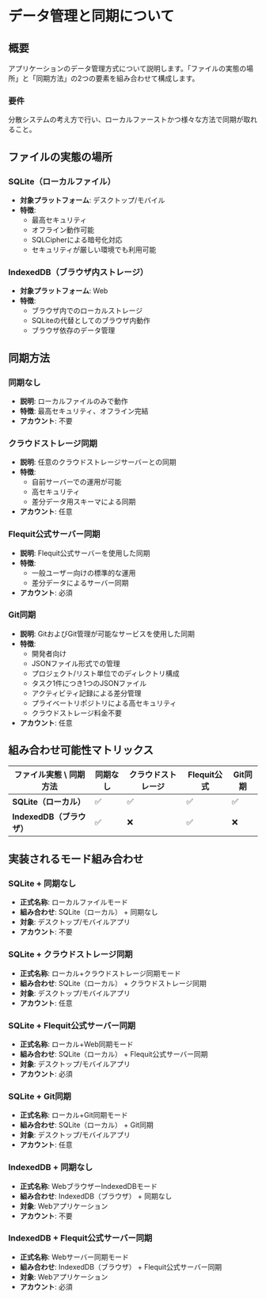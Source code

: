 # データ管理と同期について

## 概要

アプリケーションのデータ管理方式について説明します。「ファイルの実態の場所」と「同期方法」の2つの要素を組み合わせて構成します。

### 要件

分散システムの考え方で行い、ローカルファーストかつ様々な方法で同期が取れること。

## ファイルの実態の場所

### SQLite（ローカルファイル）
- **対象プラットフォーム**: デスクトップ/モバイル
- **特徴**:
  - 最高セキュリティ
  - オフライン動作可能
  - SQLCipherによる暗号化対応
  - セキュリティが厳しい環境でも利用可能

### IndexedDB（ブラウザ内ストレージ）
- **対象プラットフォーム**: Web
- **特徴**:
  - ブラウザ内でのローカルストレージ
  - SQLiteの代替としてのブラウザ内動作
  - ブラウザ依存のデータ管理

## 同期方法

### 同期なし
- **説明**: ローカルファイルのみで動作
- **特徴**: 最高セキュリティ、オフライン完結
- **アカウント**: 不要

### クラウドストレージ同期
- **説明**: 任意のクラウドストレージサーバーとの同期
- **特徴**:
  - 自前サーバーでの運用が可能
  - 高セキュリティ
  - 差分データ用スキーマによる同期
- **アカウント**: 任意

### Flequit公式サーバー同期
- **説明**: Flequit公式サーバーを使用した同期
- **特徴**:
  - 一般ユーザー向けの標準的な運用
  - 差分データによるサーバー同期
- **アカウント**: 必須

### Git同期
- **説明**: GitおよびGit管理が可能なサービスを使用した同期
- **特徴**:
  - 開発者向け
  - JSONファイル形式での管理
  - プロジェクト/リスト単位でのディレクトリ構成
  - タスク1件につき1つのJSONファイル
  - アクティビティ記録による差分管理
  - プライベートリポジトリによる高セキュリティ
  - クラウドストレージ料金不要
- **アカウント**: 任意

## 組み合わせ可能性マトリックス

| ファイル実態 \ 同期方法 | 同期なし | クラウドストレージ | Flequit公式 | Git同期 |
|-------------------------|----------|-------------------|-------------|---------|
| **SQLite（ローカル）** | ✅ | ✅ | ✅ | ✅ |
| **IndexedDB（ブラウザ）** | ✅ | ❌ | ✅ | ❌ |

## 実装されるモード組み合わせ

### SQLite + 同期なし
- **正式名称**: ローカルファイルモード
- **組み合わせ**: SQLite（ローカル） + 同期なし
- **対象**: デスクトップ/モバイルアプリ
- **アカウント**: 不要

### SQLite + クラウドストレージ同期
- **正式名称**: ローカル+クラウドストレージ同期モード
- **組み合わせ**: SQLite（ローカル） + クラウドストレージ同期
- **対象**: デスクトップ/モバイルアプリ
- **アカウント**: 任意

### SQLite + Flequit公式サーバー同期
- **正式名称**: ローカル+Web同期モード
- **組み合わせ**: SQLite（ローカル） + Flequit公式サーバー同期
- **対象**: デスクトップ/モバイルアプリ
- **アカウント**: 必須

### SQLite + Git同期
- **正式名称**: ローカル+Git同期モード
- **組み合わせ**: SQLite（ローカル） + Git同期
- **対象**: デスクトップ/モバイルアプリ
- **アカウント**: 任意

### IndexedDB + 同期なし
- **正式名称**: WebブラウザーIndexedDBモード
- **組み合わせ**: IndexedDB（ブラウザ） + 同期なし
- **対象**: Webアプリケーション
- **アカウント**: 不要

### IndexedDB + Flequit公式サーバー同期
- **正式名称**: Webサーバー同期モード
- **組み合わせ**: IndexedDB（ブラウザ） + Flequit公式サーバー同期
- **対象**: Webアプリケーション
- **アカウント**: 必須
